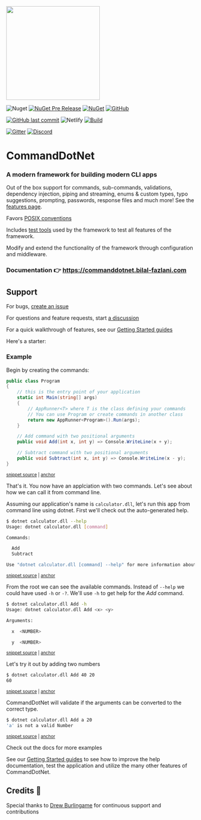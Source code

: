 <img src="./images/logo.png" width="250px" />

![Nuget](https://img.shields.io/nuget/v/commanddotnet?style=for-the-badge)
[![NuGet Pre Release](https://img.shields.io/nuget/vpre/CommandDotNet.svg?style=for-the-badge)](https://www.nuget.org/packages/CommandDotNet)
[![NuGet](https://img.shields.io/nuget/dt/CommandDotNet.svg?style=for-the-badge)](https://www.nuget.org/packages/CommandDotNet)
[![GitHub](https://img.shields.io/github/license/bilal-fazlani/commanddotnet?style=for-the-badge)](https://github.com/bilal-fazlani/commanddotnet/blob/master/LICENSE)

[![GitHub last commit](https://img.shields.io/github/last-commit/bilal-fazlani/CommandDotNet.svg?style=for-the-badge)]()
![Netlify](https://img.shields.io/netlify/ce6331f7-bbfb-4a8a-ba7c-705b2902c4f5?label=Netlify%20Build&style=for-the-badge)
[![Build](https://img.shields.io/github/workflow/status/bilal-fazlani/commanddotnet/Test/master?style=for-the-badge)](https://github.com/bilal-fazlani/commanddotnet/actions/workflows/test.yml)

[![Gitter](https://img.shields.io/gitter/room/badges/shields.svg?style=for-the-badge)](https://gitter.im/CommandDotNet/community?utm_source=badge&utm_medium=badge&utm_campaign=pr-badge)
[![Discord](https://img.shields.io/discord/678568687556493322?label=Discord%20Chat&style=for-the-badge)](https://discord.gg/QFxKSeG)

# CommandDotNet

### A modern framework for building modern CLI apps

Out of the box support for commands, sub-commands, validations, dependency injection, 
piping and streaming, enums & custom types, typo suggestions, prompting, passwords, response files and much more! 
See the [features page](https://commanddotnet.bilal-fazlani.com/features). 

Favors [POSIX conventions](https://pubs.opengroup.org/onlinepubs/9699919799/basedefs/V1_chap12.html)

Includes [test tools](TestTools/overview.md) used by the framework to test all features of the framework.

Modify and extend the functionality of the framework through configuration and middleware.

### Documentation 👉 https://commanddotnet.bilal-fazlani.com

## Support

For bugs, [create an issue](https://github.com/bilal-fazlani/commanddotnet/issues/new)

For questions and feature requests, start [a discussion](https://github.com/bilal-fazlani/commanddotnet/discussions)

For a quick walkthrough of features, see our [Getting Started guides](https://commanddotnet.bilal-fazlani.com/gettingstarted/getting-started-0/)

Here's a starter:

### Example
Begin by creating the commands:

<!-- snippet: getting-started-100-calculator -->
<a id='snippet-getting-started-100-calculator'></a>
```cs
public class Program
{
    // this is the entry point of your application
    static int Main(string[] args)
    {
        // AppRunner<T> where T is the class defining your commands
        // You can use Program or create commands in another class
        return new AppRunner<Program>().Run(args);
    }

    // Add command with two positional arguments
    public void Add(int x, int y) => Console.WriteLine(x + y);

    // Subtract command with two positional arguments
    public void Subtract(int x, int y) => Console.WriteLine(x - y);
}
```
<sup><a href='https://github.com/bilal-fazlani/commanddotnet/blob/master/CommandDotNet.DocExamples/GettingStarted/Getting_Started_100_Calculator.cs#L11-L28' title='Snippet source file'>snippet source</a> | <a href='#snippet-getting-started-100-calculator' title='Start of snippet'>anchor</a></sup>
<!-- endSnippet -->

That's it. You now have an applciation with two commands. Let's see about how we can call it from command line.

Assuming our application's name is `calculator.dll`, let's run this app from command line using dotnet.
First we'll check out the auto-generated help.

<!-- snippet: getting-started-100-calculator-help -->
<a id='snippet-getting-started-100-calculator-help'></a>
```bash
$ dotnet calculator.dll --help
Usage: dotnet calculator.dll [command]

Commands:

  Add
  Subtract

Use "dotnet calculator.dll [command] --help" for more information about a command.
```
<sup><a href='https://github.com/bilal-fazlani/commanddotnet/blob/master/CommandDotNet.DocExamples/BashSnippets/getting-started-100-calculator-help.bash#L1-L11' title='Snippet source file'>snippet source</a> | <a href='#snippet-getting-started-100-calculator-help' title='Start of snippet'>anchor</a></sup>
<!-- endSnippet -->

From the root we can see the available commands. Instead of `--help` we could have used `-h` or `-?`. 
We'll use `-h` to get help for the _Add_ command.

<!-- snippet: getting-started-100-calculator-add-help -->
<a id='snippet-getting-started-100-calculator-add-help'></a>
```bash
$ dotnet calculator.dll Add -h
Usage: dotnet calculator.dll Add <x> <y>

Arguments:

  x  <NUMBER>

  y  <NUMBER>
```
<sup><a href='https://github.com/bilal-fazlani/commanddotnet/blob/master/CommandDotNet.DocExamples/BashSnippets/getting-started-100-calculator-add-help.bash#L1-L10' title='Snippet source file'>snippet source</a> | <a href='#snippet-getting-started-100-calculator-add-help' title='Start of snippet'>anchor</a></sup>
<!-- endSnippet -->

Let's try it out by adding two numbers

<!-- snippet: getting-started-100-calculator-add -->
<a id='snippet-getting-started-100-calculator-add'></a>
```bash
$ dotnet calculator.dll Add 40 20
60
```
<sup><a href='https://github.com/bilal-fazlani/commanddotnet/blob/master/CommandDotNet.DocExamples/BashSnippets/getting-started-100-calculator-add.bash#L1-L4' title='Snippet source file'>snippet source</a> | <a href='#snippet-getting-started-100-calculator-add' title='Start of snippet'>anchor</a></sup>
<!-- endSnippet -->

CommandDotNet will validate if the arguments can be converted to the correct type.

<!-- snippet: getting-started-100-calculator-add-invalid -->
<a id='snippet-getting-started-100-calculator-add-invalid'></a>
```bash
$ dotnet calculator.dll Add a 20
'a' is not a valid Number
```
<sup><a href='https://github.com/bilal-fazlani/commanddotnet/blob/master/CommandDotNet.DocExamples/BashSnippets/getting-started-100-calculator-add-invalid.bash#L1-L4' title='Snippet source file'>snippet source</a> | <a href='#snippet-getting-started-100-calculator-add-invalid' title='Start of snippet'>anchor</a></sup>
<!-- endSnippet -->

Check out the docs for more examples

See our [Getting Started guides](https://commanddotnet.bilal-fazlani.com/gettingstarted/getting-started-0/) to see how to improve the help documentation, test the application and utilize the many other features of CommandDotNet.

## Credits 🎉

Special thanks to [Drew Burlingame](https://github.com/drewburlingame) for continuous support and contributions
